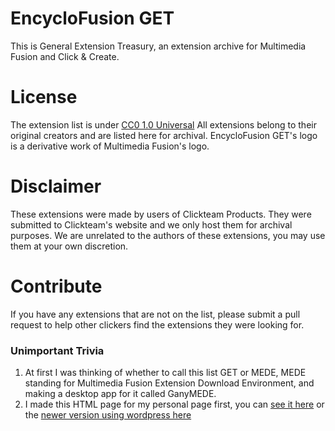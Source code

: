 # EncycloFusion GET
This is General Extension Treasury, an extension archive for Multimedia Fusion and Click & Create.

# License
The extension list is under [CC0 1.0 Universal](/LICENSE-CC0-1.0-UNIVERSAL)
All extensions belong to their original creators and are listed here for archival.
EncycloFusion GET's logo is a derivative work of Multimedia Fusion's logo.

# Disclaimer
These extensions were made by users of Clickteam Products.
They were submitted to Clickteam's website and we only host them for archival purposes.
We are unrelated to the authors of these extensions, you may use them at your own discretion.

# Contribute
If you have any extensions that are not on the list, please submit a pull request to help other clickers find the extensions they were looking for.

### Unimportant Trivia
1. At first I was thinking of whether to call this list GET or MEDE, MEDE standing for Multimedia Fusion Extension Download Environment, and making a desktop app for it called GanyMEDE.
2. I made this HTML page for my personal page first, you can [see it here](https://tropicalbananas.neocities.org/) or the [newer version using wordpress here](https://tropicalbananas.altervista.org/)